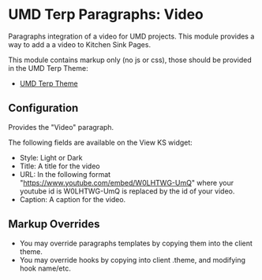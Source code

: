 # UMD Terp Paragraphs: Video

Paragraphs integration of a video for UMD projects. This module provides a way to add a a video to Kitchen Sink Pages.

This module contains markup only (no js or css), those should be provided in the UMD Terp Theme:

- [UMD Terp Theme](https://github.com/UMD-Digital/umd_terp)

## Configuration

Provides the "Video" paragraph.

The following fields are available on the View KS widget:

- Style: Light or Dark
- Title: A title for the video
- URL: In the following format "<https://www.youtube.com/embed/W0LHTWG-UmQ>" where your youtube id is W0LHTWG-UmQ is replaced by the id of your video.
- Caption: A caption for the video.

## Markup Overrides

- You may override paragraphs templates by copying them into the client theme.
- You may override hooks by copying into client .theme, and modifying hook name/etc.
